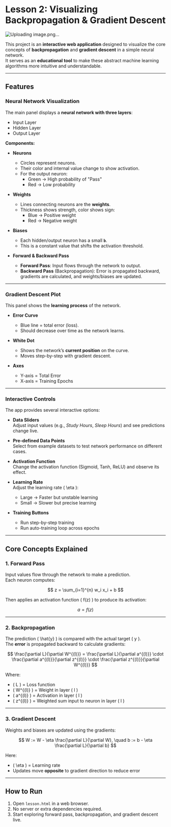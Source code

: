 # Lesson 2: Visualizing Backpropagation & Gradient Descent

![Uploading image.png…]()

This project is an **interactive web application** designed to visualize the core concepts of **backpropagation** and **gradient descent** in a simple neural network.  
It serves as an **educational tool** to make these abstract machine learning algorithms more intuitive and understandable.

---

## Features

### Neural Network Visualization
The main panel displays a **neural network with three layers**:  
- Input Layer  
- Hidden Layer  
- Output Layer  

**Components:**
- **Neurons**  
  - Circles represent neurons.  
  - Their color and internal value change to show activation.  
  - For the output neuron:  
    - Green → High probability of "Pass"  
    - Red → Low probability  

- **Weights**  
  - Lines connecting neurons are the **weights**.  
  - Thickness shows strength, color shows sign:  
    - Blue → Positive weight  
    - Red → Negative weight  

- **Biases**  
  - Each hidden/output neuron has a small **`b`**.  
  - This is a constant value that shifts the activation threshold.  

- **Forward & Backward Pass**  
  - **Forward Pass**: Input flows through the network to output.  
  - **Backward Pass** (Backpropagation): Error is propagated backward, gradients are calculated, and weights/biases are updated.  

---

### Gradient Descent Plot
This panel shows the **learning process** of the network.

- **Error Curve**  
  - Blue line = total error (loss).  
  - Should decrease over time as the network learns.  

- **White Dot**  
  - Shows the network’s **current position** on the curve.  
  - Moves step-by-step with gradient descent.  

- **Axes**  
  - Y-axis = Total Error  
  - X-axis = Training Epochs  

---

### Interactive Controls
The app provides several interactive options:

- **Data Sliders**  
  Adjust input values (e.g., *Study Hours*, *Sleep Hours*) and see predictions change live.

- **Pre-defined Data Points**  
  Select from example datasets to test network performance on different cases.

- **Activation Function**  
  Change the activation function (Sigmoid, Tanh, ReLU) and observe its effect.

- **Learning Rate**  
  Adjust the learning rate \( \eta \):  
  - Large → Faster but unstable learning  
  - Small → Slower but precise learning  

- **Training Buttons**  
  - Run step-by-step training  
  - Run auto-training loop across epochs  

---

## Core Concepts Explained

### 1. Forward Pass
Input values flow through the network to make a prediction.  
Each neuron computes:

$$
z = \sum_{i=1}^{n} w_i x_i + b
$$

Then applies an activation function \( f(z) \) to produce its activation:

$$
a = f(z)
$$

---

### 2. Backpropagation
The prediction \( \hat{y} \) is compared with the actual target \( y \).  
The **error** is propagated backward to calculate gradients:

$$
\frac{\partial L}{\partial W^{(l)}} = 
\frac{\partial L}{\partial a^{(l)}} \cdot
\frac{\partial a^{(l)}}{\partial z^{(l)}} \cdot
\frac{\partial z^{(l)}}{\partial W^{(l)}}
$$

Where:  
- \( L \) = Loss function  
- \( W^{(l)} \) = Weight in layer \( l \)  
- \( a^{(l)} \) = Activation in layer \( l \)  
- \( z^{(l)} \) = Weighted sum input to neuron in layer \( l \)

---

### 3. Gradient Descent
Weights and biases are updated using the gradients:

$$
W := W - \eta \frac{\partial L}{\partial W}, \quad 
b := b - \eta \frac{\partial L}{\partial b}
$$

Here:  
- \( \eta \) = Learning rate  
- Updates move **opposite** to gradient direction to reduce error  

---

## How to Run
1. Open `lesson.html` in a web browser.  
2. No server or extra dependencies required.  
3. Start exploring forward pass, backpropagation, and gradient descent live.
